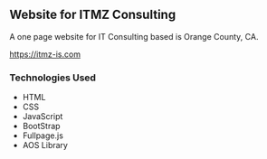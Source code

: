 ## Website for ITMZ Consulting

A one page website for IT Consulting based is Orange County, CA.   

https://itmz-is.com

### Technologies Used

- HTML 
- CSS
- JavaScript
- BootStrap
- Fullpage.js
- AOS Library
